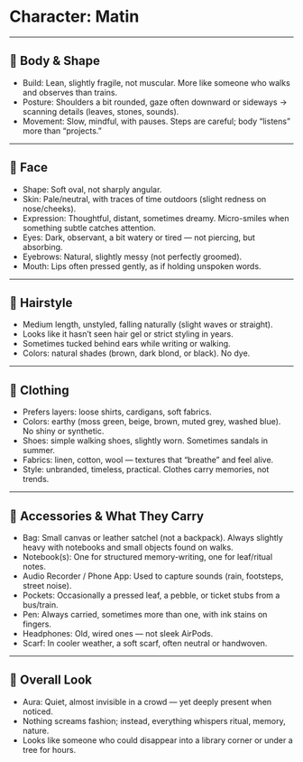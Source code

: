 # Character: Matin

---

## 🧍 Body & Shape
- Build: Lean, slightly fragile, not muscular. More like someone who walks and observes than trains.  
- Posture: Shoulders a bit rounded, gaze often downward or sideways → scanning details (leaves, stones, sounds).  
- Movement: Slow, mindful, with pauses. Steps are careful; body “listens” more than “projects.”  

---

## 🙂 Face
- Shape: Soft oval, not sharply angular.  
- Skin: Pale/neutral, with traces of time outdoors (slight redness on nose/cheeks).  
- Expression: Thoughtful, distant, sometimes dreamy. Micro-smiles when something subtle catches attention.  
- Eyes: Dark, observant, a bit watery or tired — not piercing, but absorbing.  
- Eyebrows: Natural, slightly messy (not perfectly groomed).  
- Mouth: Lips often pressed gently, as if holding unspoken words.  

---

## 💇 Hairstyle
- Medium length, unstyled, falling naturally (slight waves or straight).  
- Looks like it hasn’t seen hair gel or strict styling in years.  
- Sometimes tucked behind ears while writing or walking.  
- Colors: natural shades (brown, dark blond, or black). No dye.  

---

## 👕 Clothing
- Prefers layers: loose shirts, cardigans, soft fabrics.  
- Colors: earthy (moss green, beige, brown, muted grey, washed blue). No shiny or synthetic.  
- Shoes: simple walking shoes, slightly worn. Sometimes sandals in summer.  
- Fabrics: linen, cotton, wool — textures that “breathe” and feel alive.  
- Style: unbranded, timeless, practical. Clothes carry memories, not trends.  

---

## 🎒 Accessories & What They Carry
- Bag: Small canvas or leather satchel (not a backpack). Always slightly heavy with notebooks and small objects found on walks.  
- Notebook(s): One for structured memory-writing, one for leaf/ritual notes.  
- Audio Recorder / Phone App: Used to capture sounds (rain, footsteps, street noise).  
- Pockets: Occasionally a pressed leaf, a pebble, or ticket stubs from a bus/train.  
- Pen: Always carried, sometimes more than one, with ink stains on fingers.  
- Headphones: Old, wired ones — not sleek AirPods.  
- Scarf: In cooler weather, a soft scarf, often neutral or handwoven.  

---

## 🌿 Overall Look
- Aura: Quiet, almost invisible in a crowd — yet deeply present when noticed.  
- Nothing screams fashion; instead, everything whispers ritual, memory, nature.  
- Looks like someone who could disappear into a library corner or under a tree for hours.  
